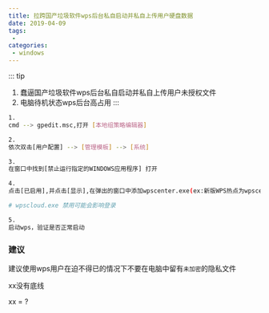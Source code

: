 ```yaml
---
title: 拉跨国产垃圾软件wps后台私自启动并私自上传用户硬盘数据
date: 2019-04-09
tags:
 - 
categories:
 - windows
---
```


::: tip
1. 蠢逼国产垃圾软件wps后台私自启动并私自上传用户未授权文件
2. 电脑待机状态wps后台高占用
:::

```bash
1.
cmd --> gpedit.msc,打开 [本地组策略编辑器]

2.
依次双击[用户配置] --> [管理模板] --> [系统]

3.
在窗口中找到[禁止运行指定的WINDOWS应用程序] 打开

4.
点击[已启用],并点击[显示],在弹出的窗口中添加wpscenter.exe(ex:新版WPS热点为wpscenter.exe,旧版本wpsnotify.exe,并建议添加wpscloudsvr.exe),点击应用和确定按钮.

# wpscloud.exe 禁用可能会影响登录

5.
启动wps，验证是否正常启动
```
### 建议

建议使用wps用户在迫不得已的情况下不要在电脑中留有`未加密`的隐私文件

xx没有底线

xx = ?

